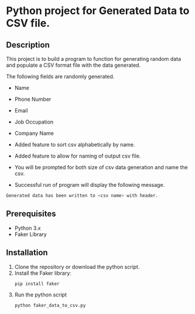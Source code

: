 # Python project for Generated Data to CSV file. 

## Description
This project is to build a program to function for generating random data and populate a CSV format file with the data generated.

The following fields are randomly generated.
- Name
- Phone Number
- Email 
- Job Occupation
- Company Name

- Added feature to sort csv alphabetically by name.
- Added feature to allow for naming of output csv file.  
- You will be prompted for both size of csv data generation and name the csv.
- Successful run of program will display the following message.  
````bash
Generated data has been written to <csv name> with header.
````

## Prerequisites
- Python 3.x
- Faker Library

## Installation
1. Clone the repository or download the python script.
2. Install the Faker library:
   ````bash
   pip install faker
   ````
3. Run the python script
   ````bash
   python faker_data_to_csv.py
   ````

